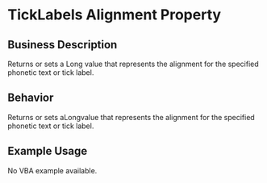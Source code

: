 # TickLabels Alignment Property

## Business Description
Returns or sets a Long value that represents the alignment for the specified phonetic text or tick label.

## Behavior
Returns or sets aLongvalue that represents the alignment for the specified phonetic text or tick label.

## Example Usage
No VBA example available.